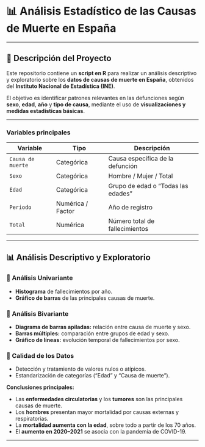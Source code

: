 # 📊 Análisis Estadístico de las Causas de Muerte en España 
---

## 📘 Descripción del Proyecto

Este repositorio contiene un **script en R** para realizar un análisis descriptivo y exploratorio sobre los **datos de causas de muerte en España**, obtenidos del **Instituto Nacional de Estadística (INE)**.  

El objetivo es identificar patrones relevantes en las defunciones según **sexo**, **edad**, **año** y **tipo de causa**, mediante el uso de **visualizaciones y medidas estadísticas básicas**.

---
### Variables principales
| Variable | Tipo | Descripción |
|-----------|------|-------------|
| `Causa de muerte` | Categórica | Causa específica de la defunción |
| `Sexo` | Categórica | Hombre / Mujer / Total |
| `Edad` | Categórica | Grupo de edad o “Todas las edades” |
| `Periodo` | Numérica / Factor | Año de registro |
| `Total` | Numérica | Número total de fallecimientos |

---
## 📊 Análisis Descriptivo y Exploratorio

### 🔹 Análisis Univariante
- **Histograma** de fallecimientos por año.  
- **Gráfico de barras** de las principales causas de muerte.  

### 🔹 Análisis Bivariante
- **Diagrama de barras apiladas:** relación entre causa de muerte y sexo.  
- **Barras múltiples:** comparación entre grupos de edad y sexo.  
- **Gráfico de líneas:** evolución temporal de fallecimientos por sexo.

### 🔹 Calidad de los Datos
- Detección y tratamiento de valores nulos o atípicos.  
- Estandarización de categorías (“Edad” y “Causa de muerte”).  

**Conclusiones principales:**
- Las **enfermedades circulatorias** y los **tumores** son las principales causas de muerte.  
- Los **hombres** presentan mayor mortalidad por causas externas y respiratorias.  
- La **mortalidad aumenta con la edad**, sobre todo a partir de los 70 años.  
- El **aumento en 2020–2021** se asocia con la pandemia de COVID-19.

---
